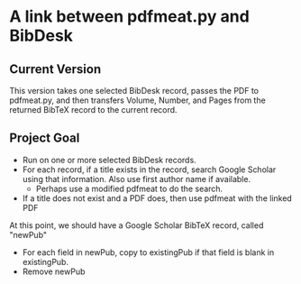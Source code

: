 
# A link between pdfmeat.py and BibDesk

## Current Version

This version takes one selected BibDesk record, passes the PDF to
pdfmeat.py, and then transfers Volume, Number, and Pages from the
returned BibTeX record to the current record.

## Project Goal

* Run on one or more selected BibDesk records.
* For each record, if a title exists in the record, search Google
  Scholar using that information. Also use first author name if
  available.
  * Perhaps use a modified pdfmeat to do the search.
* If a title does not exist and a PDF does, then use pdfmeat with the
  linked PDF

At this point, we should have a Google Scholar BibTeX record, called "newPub"

* For each field in newPub, copy to existingPub if that field is blank
  in existingPub.
* Remove newPub
